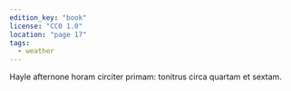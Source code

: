 ```yaml
---
edition_key: "book"
license: "CC0 1.0"
location: "page 17"
tags:
  - weather
---
```

Hayle afternone horam circiter primam: tonitrus circa quartam
et sextam.
